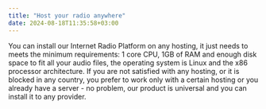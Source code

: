 ```yaml
---
title: "Host your radio anywhere"
date: 2024-08-18T11:35:58+03:00
---
```


You can install our Internet Radio Platform on any hosting, it just needs to meets the minimum requirements: 1 core CPU, 1GB of RAM and enough disk space to fit all your audio files, the operating system is Linux and the x86 processor architecture. If you are not satisfied with any hosting, or it is blocked in any country, you prefer to work only with a certain hosting or you already have a server - no problem, our product is universal and you can install it to any provider.